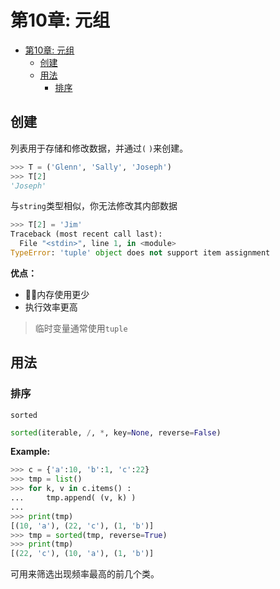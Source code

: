 # 第10章: 元组
- [第10章: 元组](#第10章-元组)
	- [创建](#创建)
	- [用法](#用法)
		- [排序](#排序)

## 创建
列表用于存储和修改数据，并通过`(` `)`来创建。
```Python
>>> T = ('Glenn', 'Sally', 'Joseph')
>>> T[2]
'Joseph'
```

与`string`类型相似，你无法修改其内部数据
```Python
>>> T[2] = 'Jim'
Traceback (most recent call last):
  File "<stdin>", line 1, in <module>
TypeError: 'tuple' object does not support item assignment
```

**优点：**
* 内存使用更少
* 执行效率更高

> 临时变量通常使用`tuple`

## 用法
### 排序
`sorted`
```Python
sorted(iterable, /, *, key=None, reverse=False)
```

**Example:**
```Python
>>> c = {'a':10, 'b':1, 'c':22}
>>> tmp = list()
>>> for k, v in c.items() :
...     tmp.append( (v, k) )
...
>>> print(tmp)
[(10, 'a'), (22, 'c'), (1, 'b')]
>>> tmp = sorted(tmp, reverse=True)
>>> print(tmp)
[(22, 'c'), (10, 'a'), (1, 'b')]
```

可用来筛选出现频率最高的前几个类。
